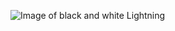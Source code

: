 ![Image of black and white Lightning](https://images.unsplash.com/photo-1590942759420-8bcb32579cf6?ixlib=rb-1.2.1&ixid=MnwxMjA3fDB8MHxwaG90by1wYWdlfHx8fGVufDB8fHx8&auto=format&fit=crop&w=687&q=80)
